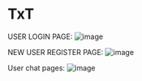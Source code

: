 # TxT


USER LOGIN PAGE:
![image](https://user-images.githubusercontent.com/86948055/177981186-6d44d084-a32b-4f11-b218-a36ffbb437c6.png)




NEW USER REGISTER PAGE:
![image](https://user-images.githubusercontent.com/86948055/177981296-91196cfd-13bc-4c35-a337-a878ed1a4e35.png)



User chat pages:
![image](https://user-images.githubusercontent.com/86948055/177982219-87a158c2-3f50-49da-9ee2-d1c04c99ce91.png)

